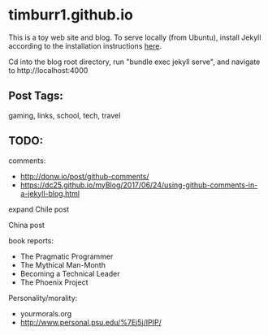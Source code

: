 # timburr1.github.io
This is a toy web site and blog. To serve locally (from Ubuntu), install Jekyll according to the installation instructions [here](https://jekyllrb.com/docs/).  

Cd into the blog root directory, run "bundle exec jekyll serve", and navigate to http://localhost:4000  

## Post Tags:
gaming, links, school, tech, travel  

## TODO:
comments:  
* http://donw.io/post/github-comments/
* https://dc25.github.io/myBlog/2017/06/24/using-github-comments-in-a-jekyll-blog.html

expand Chile post  

China post  

book reports:  
* The Pragmatic Programmer  
* The Mythical Man-Month  
* Becoming a Technical Leader  
* The Phoenix Project  

Personality/morality:  
* yourmorals.org
* http://www.personal.psu.edu/%7Ej5j/IPIP/
